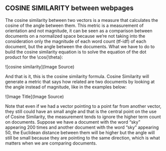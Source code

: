 ## COSINE SIMILARITY between webpages

The cosine similarity between two vectors is a measure that calculates the cosine of the angle between them. This metric is a measurement of orientation and not magnitude, it can be seen as a comparison between documents on a normalized space because we’re not taking into the consideration only the magnitude of each word count (tf-idf) of each document, but the angle between the documents. What we have to do to build the cosine similarity equation is to solve the equation of the dot product for the \cos{\theta}:

![cosine similarity](Image Source) 


And that is it, this is the cosine similarity formula. Cosine Similarity will generate a metric that says how related are two documents by looking at the angle instead of magnitude, like in the examples below:

![Image Title](Image Source) 

Note that even if we had a vector pointing to a point far from another vector, they still could have an small angle and that is the central point on the use of Cosine Similarity, the measurement tends to ignore the higher term count on documents. Suppose we have a document with the word “sky” appearing 200 times and another document with the word “sky” appearing 50, the Euclidean distance between them will be higher but the angle will still be small because they are pointing to the same direction, which is what matters when we are comparing documents.